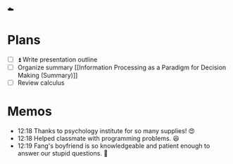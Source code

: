 ☁️

# Plans

- [ ] ⏫ Write presentation outline
- [ ] Organize summary [[Information Processing as a Paradigm for Decision Making (Summary)]]
- [ ] Review calculus

# Memos

- 12:18 Thanks to psychology institute for so many supplies! 😍
- 12:18 Helped classmate with programming problems. 😆
- 12:19 Fang's boyfriend is so knowledgeable and patient enough to answer our stupid questions. 🥺 